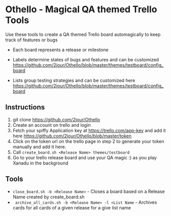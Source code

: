 # Othello - Magical QA themed Trello Tools 

Use these tools to create a QA themed Trello board automagically to keep track of features or bugs

* Each board represents a release or milestone

* Labels determine states of bugs and features and can be customized https://github.com/2jour/Othello/blob/master/themes/testboard/config_board

* Lists group testing strategies and can be customized here https://github.com/2jour/Othello/blob/master/themes/testboard/config_board



## Instructions

1. git clone https://github.com/2jour/Othello 
2. Create an account on trello and login
2. Fetch your spiffy Application key at https://trello.com/app-key and add it here https://github.com/2jour/Othello/blob/master/token
3. Click on the token url on the trello page in step 2 to generate your token manually and add it here.
4. Call ```create_board.sh <Release Name> themes/testboard```
5. Go to your trello release board and use your QA magic  :) as you play Xanadu in the background




## Tools

* ``` close_board.sh -b <Release Name> ``` - Closes a board based on a Release Name created by create_board.sh
* ``` archive_all_cards.sh -b <Release Name> -l <List Name``` - Archives cards for all cards of a given release for a give list name

